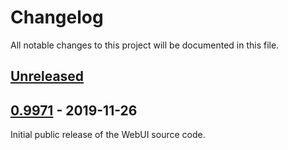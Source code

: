 # Changelog
All notable changes to this project will be documented in this file.

## [Unreleased]

## [0.9971] - 2019-11-26
Initial public release of the WebUI source code.

[Unreleased]: https://github.com/Team-XLink/webui/compare/v0.9971...HEAD
[0.9971]: https://github.com/Team-XLink/webui/releases/tag/v0.9971
